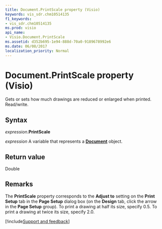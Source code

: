 ```yaml
---
title: Document.PrintScale property (Visio)
keywords: vis_sdr.chm10514135
f1_keywords:
- vis_sdr.chm10514135
ms.prod: visio
api_name:
- Visio.Document.PrintScale
ms.assetid: d352b695-1e94-888d-70a0-9189678992e6
ms.date: 06/08/2017
localization_priority: Normal
---
```



# Document.PrintScale property (Visio)

Gets or sets how much drawings are reduced or enlarged when printed. Read/write.


## Syntax

_expression_.**PrintScale**

_expression_ A variable that represents a **[Document](Visio.Document.md)** object.


## Return value

Double


## Remarks

The **PrintScale** property corresponds to the **Adjust to** setting on the **Print Setup** tab in the **Page Setup** dialog box (on the **Design** tab, click the arrow in the **Page Setup** group). To print a drawing at half its size, specify 0.5. To print a drawing at twice its size, specify 2.0.

[!include[Support and feedback](~/includes/feedback-boilerplate.md)]